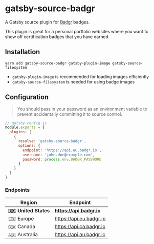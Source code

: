 # gatsby-source-badgr

A Gatsby source plugin for [Badgr](https://badgr.com/) badges.

This plugin is great for a personal portfolio websites where you want to show off certification badges that you have earned.

## Installation

```shell
yarn add gatsby-source-badgr gatsby-plugin-image gatsby-source-filesystem
```

- `gatsby-plugin-image` is recommended for loading images efficiently
- `gatsby-source-filesystem` is needed for using badge images

## Configuration

> You should pass in your password as an environment variable to prevent accidentally committing it to source control.

```js
// gatsby-config.js
module.exports = {
  plugins: [
    {
      resolve: 'gatsby-source-badgr',
      options: {
        endpoint: 'https://api.eu.badgr.io',
        username: 'john.doe@example.com',
        password: process.env.BADGR_PASSWORD
      }
    }
  ]
}
```

### Endpoints

| Region               | Endpoint                 |
| -------------------- | ------------------------ |
| **🇺🇸 United States** | **https://api.badgr.io** |
| 🇪🇺 Europe            | https://api.eu.badgr.io  |
| 🇨🇦 Canada            | https://api.ca.badgr.io  |
| 🇦🇺 Australia         | https://api.au.badgr.io  |
